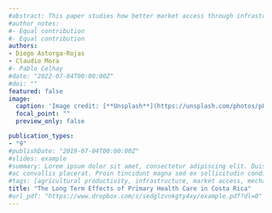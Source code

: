 ```yaml
---
#abstract: This paper studies how better market access through infrastructure improvements leads to the adoption of new agricultural technologies. In particular, I study the case of Brazil, and how the construction of the federal highway network from 1950 to 2000 affected the modernization of the agricultural sector. To address endogeneity concerns, I use the creation of Brasilia, and the project to connect it to the state capitals, as a natural experiment. I build a predicted network of highways by computing the cheapest way to connect the state capitals with Brasilia and use it to instrument market access. I find that municipalities where market access increased adopted new agricultural inputs such as fertilizers and pesticides, improving agricultural productivity as a result. Market access also increased the machinery and equipment used for production, but only when Brazil deregulated its agricultural markets and opened to international trade, after 1990.
#author_notes:
#- Equal contribution
#- Equal contribution
authors:
- Diego Astorga-Rojas
- Claudio Mora 
#- Pablo Celhay
#date: "2022-07-04T00:00:00Z"
#doi: ""
featured: false
image:
  caption: 'Image credit: [**Unsplash**](https://unsplash.com/photos/pLCdAaMFLTE)'
  focal_point: ""
  preview_only: false

publication_types:
- "9"
#publishDate: "2019-07-04T00:00:00Z"
#slides: example
#summary: Lorem ipsum dolor sit amet, consectetur adipiscing elit. Duis posuere tellus
#ac convallis placerat. Proin tincidunt magna sed ex sollicitudin condimentum.
#tags: [agricultural productivity, infrastructure, market access, mechanization]
title: "The Long Term Effects of Primary Health Care in Costa Rica"
#url_pdf: "https://www.dropbox.com/s/sedglzvnkgty4xy/example.pdf?dl=0"
---
```


